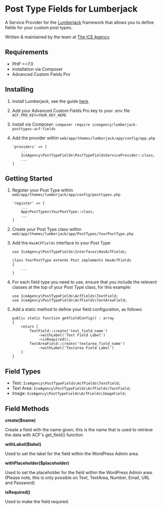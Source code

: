 # Post Type Fields for Lumberjack

A Service Provider for the [Lumberjack](https://github.com/Rareloop/lumberjack) framework that allows you to define fields for your custom post types.

Written & maintained by the team at [The ICE Agency](https://www.theiceagency.co.uk)

## Requirements

* PHP >=7.0
* Installation via Composer
* Advanced Custom Fields Pro

## Installing

1. Install Lumberjack, see the guide [here](https://github.com/Rareloop/lumberjack).
2. Add your Advanced Custom Fields Pro key to your .env file
```ACF_PRO_KEY=YOUR_KEY_HERE```
2. Install via Composer:
```composer require iceagency/lumberjack-posttypes-acf-fields```
3. Add the provider within ```web/app/themes/lumberjack/app/config/app.php```

    ```
    'providers' => [
        ...
        IceAgency\PostTypeFields\PostTypeFieldsServiceProvider::class,
        ...
    ]
    ```

## Getting Started

1. Register your Post Type within ```web/app/themes/lumberjack/app/config/posttypes.php```

    ```
    'register' => [
        ...
        App\PostTypes\YourPostType::class,
        ...
    ]
    ```

2. Create your Post Type class within ```web/app/themes/lumberjack/app/PostTypes/YourPostType.php```
3. Add the ```HasACFFields``` interface to your Post Type

    ```
    use IceAgency\PostTypeFields\Interfaces\HasAcfFields;

    class YourPostType extends Post implements HasAcfFields
    {
        ...
    }
    ```

4. For each field type you need to use, ensure that you include the relevent classes at the top of your Post Type class, for this example:

    ```
    use IceAgency\PostTypeFields\AcfFields\TextField;
    use IceAgency\PostTypeFields\AcfFields\TextAreaField;
    ```

5. Add a static method to define your field configuration, as follows:

    ```
    public static function getFieldConfig() : array
    {
        return [
            TextField::create('text_field_name')
                ->withLabel('Text Field Label')
                ->isRequired(),
            TextAreaField::create('textarea_field_name')
                ->withLabel('Textarea Field Label')
        ]
   }
   ```

## Field Types

* Text: ``` IceAgency\PostTypeFields\AcfFields\TextField; ```
* Text Area: ``` IceAgency\PostTypeFields\AcfFields\TextField; ```
* Image: ``` IceAgency\PostTypeFields\AcfFields\ImageField; ```

## Field Methods

**create($name)**

Create a field with the name given, this is the name that is used to retrieve the data with ACF's get_field() function

**withLabel($label)**

Used to set the label for the field within the WordPress Admin area.

**withPlaceholder($placeholder)**

Used to set the placeholder for the field within the WordPress Admin area. (Please note, this is only possible on Text, TextArea, Number, Email, URL and Password)

**isRequired()**

Used to make the field required.

